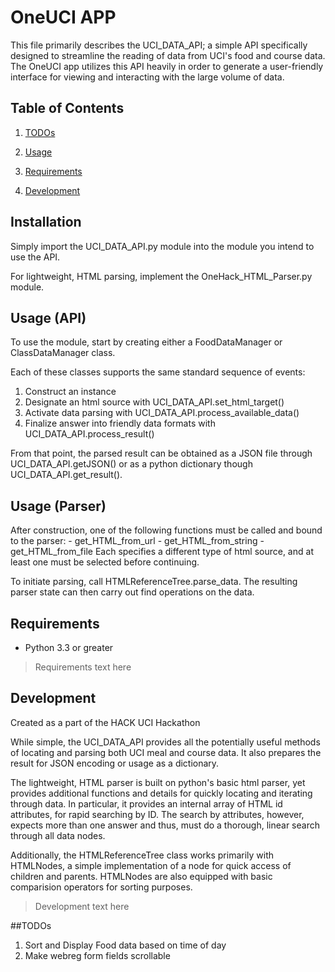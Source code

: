 # OneUCI APP

This file primarily describes the UCI_DATA_API; a simple API specifically designed to streamline the reading of data from UCI's food and course data. The OneUCI app utilizes this API heavily in order to generate a user-friendly interface for viewing and interacting with the large volume of data.

## Table of Contents

1. [TODOs](#todos)

1. [Usage](#usage)
1. [Requirements](#requirements)
1. [Development](#develompent)

## Installation
Simply import the UCI_DATA_API.py module into the module you intend to use the API.

For lightweight, HTML parsing, implement the OneHack_HTML_Parser.py module.

## Usage (API)
To use the module, start by creating either a FoodDataManager or ClassDataManager class.

Each of these classes supports the same standard sequence of events:
 1. Construct an instance
 2. Designate an html source with UCI_DATA_API.set_html_target()
 3. Activate data parsing with UCI_DATA_API.process_available_data()
 4. Finalize answer into friendly data formats with UCI_DATA_API.process_result()

From that point, the parsed result can be obtained as a JSON file through UCI_DATA_API.getJSON()
or as a python dictionary though UCI_DATA_API.get_result().

## Usage (Parser)
 After construction, one of the following functions must be called and bound to the parser:
    - get_HTML_from_url
    - get_HTML_from_string
    - get_HTML_from_file
 Each specifies a different type of html source, and at least one must be selected before continuing.

 To initiate parsing, call HTMLReferenceTree.parse_data. The resulting parser state can then carry out find operations on the data.

## Requirements

- Python 3.3 or greater
> Requirements text here

## Development
 Created as a part of the HACK UCI Hackathon

 While simple, the UCI_DATA_API provides all the potentially useful methods of locating and parsing both UCI meal and course data. It also prepares the result for JSON encoding or usage as a dictionary.

 The lightweight, HTML parser is built on python's basic html parser, yet provides additional functions and details for quickly locating and iterating through data. In particular, it provides an internal array of HTML id attributes, for rapid searching by ID. The search by attributes, however, expects more than one answer and thus, must do a thorough, linear search through all data nodes.

 Additionally, the HTMLReferenceTree class works primarily with HTMLNodes, a simple implementation of a node for quick access of children and parents. HTMLNodes are also equipped with basic comparision operators for sorting purposes.
> Development text here

##TODOs

1. Sort and Display Food data based on time of day
2. Make webreg form fields scrollable
